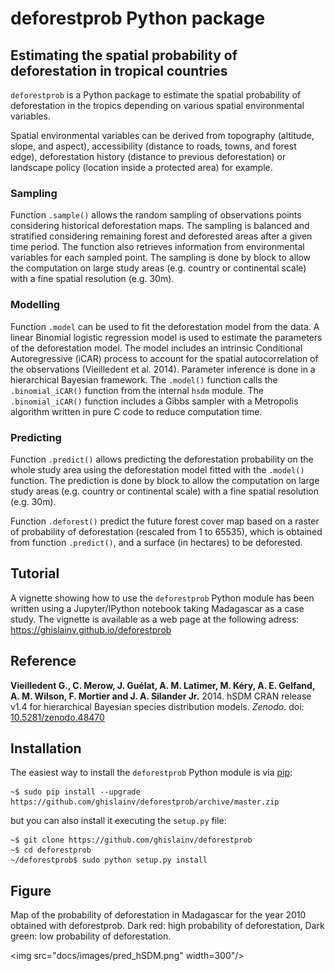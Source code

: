 # deforestprob Python package

## Estimating the spatial probability of deforestation in tropical countries

`deforestprob` is a Python package to estimate the spatial probability
of deforestation in the tropics depending on various spatial
environmental variables.

Spatial environmental variables can be derived from topography
(altitude, slope, and aspect), accessibility (distance to roads,
towns, and forest edge), deforestation history (distance to previous
deforestation) or landscape policy (location inside a protected area)
for example.

### Sampling

Function `.sample()` allows the random sampling of observations points
considering historical deforestation maps. The sampling is balanced
and stratified considering remaining forest and deforested areas after
a given time period. The function also retrieves information from
environmental variables for each sampled point. The sampling is done
by block to allow the computation on large study areas (e.g. country
or continental scale) with a fine spatial resolution (e.g. 30m).

### Modelling

Function `.model` can be used to fit the deforestation model from the
data. A linear Binomial logistic regression model is used to estimate
the parameters of the deforestation model. The model includes an
intrinsic Conditional Autoregressive (iCAR) process to account for the
spatial autocorrelation of the observations (Vieilledent et
al. 2014). Parameter inference is done in a hierarchical Bayesian
framework. The `.model()` function calls the `.binomial_iCAR()`
function from the internal `hsdm` module. The `.binomial_iCAR()`
function includes a Gibbs sampler with a Metropolis algorithm written
in pure C code to reduce computation time.

### Predicting

Function `.predict()` allows predicting the deforestation probability
on the whole study area using the deforestation model fitted with the
`.model()` function. The prediction is done by block to allow the
computation on large study areas (e.g. country or continental scale)
with a fine spatial resolution (e.g. 30m).

Function `.deforest()` predict the future forest cover map based on a
raster of probability of deforestation (rescaled from 1 to 65535),
which is obtained from function `.predict()`, and a surface (in
hectares) to be deforested.

## Tutorial

A vignette showing how to use the `deforestprob` Python module has been
written using a Jupyter/IPython notebook taking Madagascar as a case
study. The vignette is available as a web page at the following adress:
https://ghislainv.github.io/deforestprob

## Reference

**Vieilledent G., C. Merow, J. Guélat, A. M. Latimer, M. Kéry,
A. E. Gelfand, A. M. Wilson, F. Mortier and J. A. Silander
Jr.** 2014. hSDM CRAN release v1.4 for hierarchical Bayesian species
distribution models. _Zenodo_.
doi: [10.5281/zenodo.48470](http://doi.org/10.5281/zenodo.48470)

## Installation

The easiest way to install the `deforestprob` Python module is via [pip](https://pip.pypa.io/en/stable/):

```
~$ sudo pip install --upgrade https://github.com/ghislainv/deforestprob/archive/master.zip
```

but you can also install it executing the `setup.py` file:

```
~$ git clone https://github.com/ghislainv/deforestprob
~$ cd deforestprob
~/deforestprob$ sudo python setup.py install
```

## Figure

Map of the probability of deforestation in Madagascar for the year
2010 obtained with deforestprob. Dark red: high probability of
deforestation, Dark green: low probability of deforestation.

<img src="docs/images/pred_hSDM.png" width=300"/>

